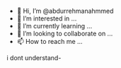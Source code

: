 - 👋 Hi, I’m @abdurrehmanahmmed
- 👀 I’m interested in ...
- 🌱 I’m currently learning ...
- 💞️ I’m looking to collaborate on ...
- 📫 How to reach me ...

<!---
abdurrehmanahmmed/abdurrehmanahmmed is a ✨ special ✨ repository because its `README.md` (this file) appears on your GitHub profile.
You can click the Preview link to take a look at your changes.
--->
i dont understand-
